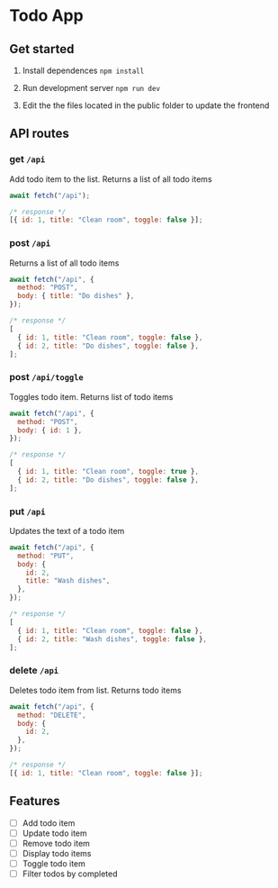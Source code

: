 # Todo App

## Get started

1. Install dependences `npm install`

2. Run development server `npm run dev`

3. Edit the the files located in the public folder to update the frontend

## API routes

### get `/api`

Add todo item to the list. Returns a list of all todo items

```js
await fetch("/api");

/* response */
[{ id: 1, title: "Clean room", toggle: false }];
```

### post `/api`

Returns a list of all todo items

```js
await fetch("/api", {
  method: "POST",
  body: { title: "Do dishes" },
});

/* response */
[
  { id: 1, title: "Clean room", toggle: false },
  { id: 2, title: "Do dishes", toggle: false },
];
```

### post `/api/toggle`

Toggles todo item. Returns list of todo items

```js
await fetch("/api", {
  method: "POST",
  body: { id: 1 },
});

/* response */
[
  { id: 1, title: "Clean room", toggle: true },
  { id: 2, title: "Do dishes", toggle: false },
];
```

### put `/api`

Updates the text of a todo item

```js
await fetch("/api", {
  method: "PUT",
  body: {
    id: 2,
    title: "Wash dishes",
  },
});

/* response */
[
  { id: 1, title: "Clean room", toggle: false },
  { id: 2, title: "Wash dishes", toggle: false },
];
```

### delete `/api`

Deletes todo item from list. Returns todo items

```js
await fetch("/api", {
  method: "DELETE",
  body: {
    id: 2,
  },
});

/* response */
[{ id: 1, title: "Clean room", toggle: false }];
```

## Features

- [ ] Add todo item
- [ ] Update todo item
- [ ] Remove todo item
- [ ] Display todo items
- [ ] Toggle todo item
- [ ] Filter todos by completed
